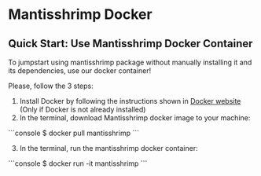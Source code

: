 # Mantisshrimp Docker

## Quick Start: Use Mantisshrimp Docker Container

To jumpstart using mantisshrimp package without manually installing it
and its dependencies, use our docker container!

Please, follow the 3 steps:

1.  Install Docker by following the instructions shown in [Docker
    website](https://docs.docker.com/engine/install/) (Only if Docker is
    not already installed)
2.  In the terminal, download Mantisshrimp docker image to your machine:

<div class="termy">
```console
$ docker pull mantisshrimp
```
</div>

3.  In the terminal, run the mantisshrimp docker container:

<div class="termy">
```console
$ docker run -it mantisshrimp
```
</div>